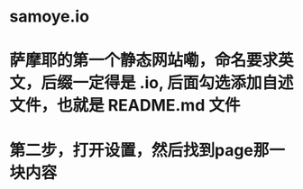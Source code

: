 # samoye.io
# 萨摩耶的第一个静态网站嘞，命名要求英文，后缀一定得是  .io, 后面勾选添加自述文件，也就是 README.md 文件
# 第二步，打开设置，然后找到page那一块内容

